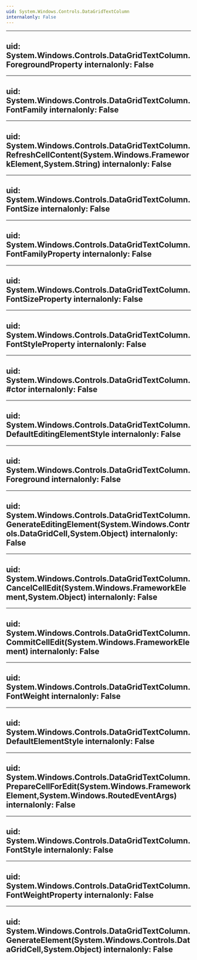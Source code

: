 ```yaml
---
uid: System.Windows.Controls.DataGridTextColumn
internalonly: False
---
```


---
uid: System.Windows.Controls.DataGridTextColumn.ForegroundProperty
internalonly: False
---

---
uid: System.Windows.Controls.DataGridTextColumn.FontFamily
internalonly: False
---

---
uid: System.Windows.Controls.DataGridTextColumn.RefreshCellContent(System.Windows.FrameworkElement,System.String)
internalonly: False
---

---
uid: System.Windows.Controls.DataGridTextColumn.FontSize
internalonly: False
---

---
uid: System.Windows.Controls.DataGridTextColumn.FontFamilyProperty
internalonly: False
---

---
uid: System.Windows.Controls.DataGridTextColumn.FontSizeProperty
internalonly: False
---

---
uid: System.Windows.Controls.DataGridTextColumn.FontStyleProperty
internalonly: False
---

---
uid: System.Windows.Controls.DataGridTextColumn.#ctor
internalonly: False
---

---
uid: System.Windows.Controls.DataGridTextColumn.DefaultEditingElementStyle
internalonly: False
---

---
uid: System.Windows.Controls.DataGridTextColumn.Foreground
internalonly: False
---

---
uid: System.Windows.Controls.DataGridTextColumn.GenerateEditingElement(System.Windows.Controls.DataGridCell,System.Object)
internalonly: False
---

---
uid: System.Windows.Controls.DataGridTextColumn.CancelCellEdit(System.Windows.FrameworkElement,System.Object)
internalonly: False
---

---
uid: System.Windows.Controls.DataGridTextColumn.CommitCellEdit(System.Windows.FrameworkElement)
internalonly: False
---

---
uid: System.Windows.Controls.DataGridTextColumn.FontWeight
internalonly: False
---

---
uid: System.Windows.Controls.DataGridTextColumn.DefaultElementStyle
internalonly: False
---

---
uid: System.Windows.Controls.DataGridTextColumn.PrepareCellForEdit(System.Windows.FrameworkElement,System.Windows.RoutedEventArgs)
internalonly: False
---

---
uid: System.Windows.Controls.DataGridTextColumn.FontStyle
internalonly: False
---

---
uid: System.Windows.Controls.DataGridTextColumn.FontWeightProperty
internalonly: False
---

---
uid: System.Windows.Controls.DataGridTextColumn.GenerateElement(System.Windows.Controls.DataGridCell,System.Object)
internalonly: False
---
